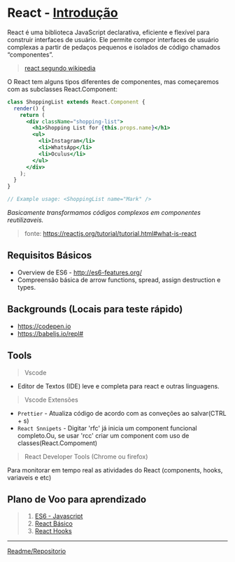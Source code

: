 # React - [Introdução](https://reactjs.org/tutorial)

React é uma biblioteca JavaScript declarativa, eficiente e flexível para construir interfaces de usuário. Ele permite compor interfaces de usuário complexas a partir de pedaços pequenos e isolados de código chamados “componentes”.

> [react segundo wikipedia]([/docs/README-DEFAULT.md](https://en.wikipedia.org/wiki/React_(JavaScript_library)#Basic_usage))

O React tem alguns tipos diferentes de componentes, mas começaremos com as subclasses React.Component:

```jsx
class ShoppingList extends React.Component {
  render() {
    return (
      <div className="shopping-list">
        <h1>Shopping List for {this.props.name}</h1>
        <ul>
          <li>Instagram</li>
          <li>WhatsApp</li>
          <li>Oculus</li>
        </ul>
      </div>
    );
  }
}

// Example usage: <ShoppingList name="Mark" />
```

*Basicamente transformamos códigos complexos em componentes reutilizaveis.*

> fonte: https://reactjs.org/tutorial/tutorial.html#what-is-react

## Requisitos Básicos

- Overview de ES6 - http://es6-features.org/
- Compreensão básica de arrow functions, spread, assign destruction e types.

## Backgrounds (Locais para teste rápido)
- https://codepen.io
- https://babeljs.io/repl#


## Tools

> Vscode

- Editor de Textos (IDE) leve e completa para react e outras linguagens.

> Vscode Extensões 
- `Prettier` - Atualiza código de acordo com as conveções ao salvar(CTRL + s)
- `React Snnipets` - Digitar 'rfc' já inicia um component funcional completo.Ou, se usar 'rcc' criar um component com uso de classes(React.Compoment)

> React Developer Tools (Chrome ou firefox)

Para monitorar em tempo real as atividades do React (components, hooks, variaveis e etc) 



## Plano de Voo para aprendizado
> 1. [ES6 - Javascript](/docs/README-ES6.md)
> 2. [React Básico](/docs/README-REACT-BASICO.md)
> 3. [React Hooks](/docs/README-REACT-HOOKS.md)

<hr>

[Readme/Repositorio](/docs/README-DEFAULT.md)

